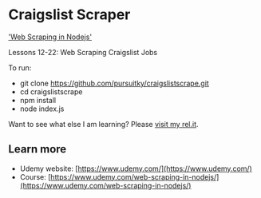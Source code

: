 # Craigslist Scraper
['Web Scraping in Nodejs'](https://www.udemy.com/web-scraping-in-nodejs/)

Lessons 12-22: Web Scraping Craigslist Jobs

To run:
  * git clone https://github.com/pursuitky/craigslistscrape.git
  * cd craigslistscrape
  * npm install
  * node index.js

Want to see what else I am learning? Please [visit my rel.it](https://repl.it/@pursuitky).

## Learn more

  * Udemy website: [https://www.udemy.com/](https://www.udemy.com/)
  * Course: [https://www.udemy.com/web-scraping-in-nodejs/](https://www.udemy.com/web-scraping-in-nodejs/)
